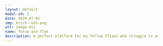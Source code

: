 ```yaml
---
layout: default
modal-id: 2
date: 2020-07-01
img: brick-rush.png
alt: image-alt
name: force-and-flex
description: A perfect platform for my fellow ITians who struggle to achieve their fitness goals
---
```


